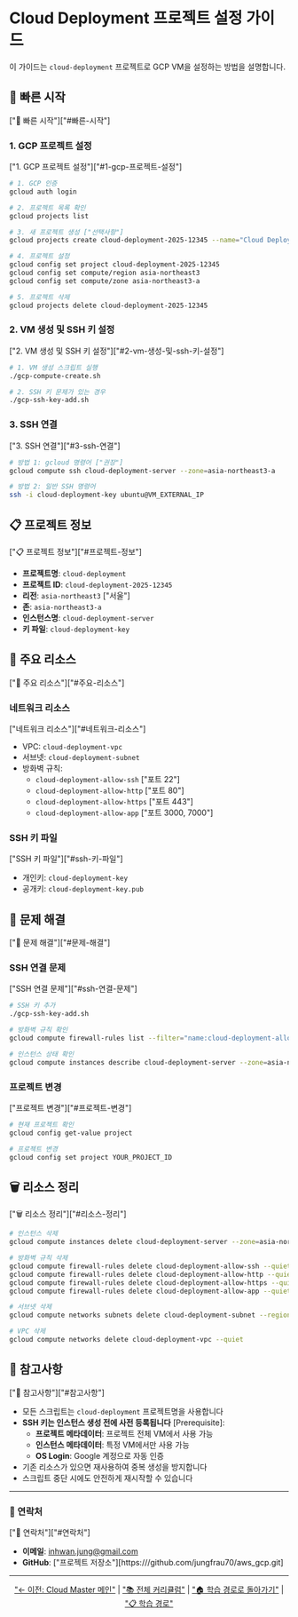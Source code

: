 # Cloud Deployment 프로젝트 설정 가이드


이 가이드는 `cloud-deployment` 프로젝트로 GCP VM을 설정하는 방법을 설명합니다.

## 🚀 빠른 시작

["🚀 빠른 시작"]["#빠른-시작"]

### 1. GCP 프로젝트 설정

["1. GCP 프로젝트 설정"]["#1-gcp-프로젝트-설정"]

```bash
# 1. GCP 인증
gcloud auth login

# 2. 프로젝트 목록 확인
gcloud projects list

# 3. 새 프로젝트 생성 ["선택사항"]
gcloud projects create cloud-deployment-2025-12345 --name="Cloud Deployment Project"

# 4. 프로젝트 설정
gcloud config set project cloud-deployment-2025-12345
gcloud config set compute/region asia-northeast3
gcloud config set compute/zone asia-northeast3-a

# 5. 프로젝트 삭제
gcloud projects delete cloud-deployment-2025-12345 
```

### 2. VM 생성 및 SSH 키 설정

["2. VM 생성 및 SSH 키 설정"]["#2-vm-생성-및-ssh-키-설정"]

```bash
# 1. VM 생성 스크립트 실행
./gcp-compute-create.sh

# 2. SSH 키 문제가 있는 경우
./gcp-ssh-key-add.sh
```

### 3. SSH 연결

["3. SSH 연결"]["#3-ssh-연결"]

```bash
# 방법 1: gcloud 명령어 ["권장"]
gcloud compute ssh cloud-deployment-server --zone=asia-northeast3-a

# 방법 2: 일반 SSH 명령어
ssh -i cloud-deployment-key ubuntu@VM_EXTERNAL_IP
```

## 📋 프로젝트 정보

["📋 프로젝트 정보"]["#프로젝트-정보"]

- **프로젝트명**: `cloud-deployment`
- **프로젝트 ID**: `cloud-deployment-2025-12345`
- **리전**: `asia-northeast3` ["서울"]
- **존**: `asia-northeast3-a`
- **인스턴스명**: `cloud-deployment-server`
- **키 파일**: `cloud-deployment-key`

## 🔧 주요 리소스

["🔧 주요 리소스"]["#주요-리소스"]

### 네트워크 리소스

["네트워크 리소스"]["#네트워크-리소스"]
- VPC: `cloud-deployment-vpc`
- 서브넷: `cloud-deployment-subnet`
- 방화벽 규칙:
  - `cloud-deployment-allow-ssh` ["포트 22"]
  - `cloud-deployment-allow-http` ["포트 80"]
  - `cloud-deployment-allow-https` ["포트 443"]
  - `cloud-deployment-allow-app` ["포트 3000, 7000"]

### SSH 키 파일

["SSH 키 파일"]["#ssh-키-파일"]
- 개인키: `cloud-deployment-key`
- 공개키: `cloud-deployment-key.pub`

## 🐛 문제 해결

["🐛 문제 해결"]["#문제-해결"]

### SSH 연결 문제

["SSH 연결 문제"]["#ssh-연결-문제"]
```bash
# SSH 키 추가
./gcp-ssh-key-add.sh

# 방화벽 규칙 확인
gcloud compute firewall-rules list --filter="name:cloud-deployment-allow-ssh"

# 인스턴스 상태 확인
gcloud compute instances describe cloud-deployment-server --zone=asia-northeast3-a
```

### 프로젝트 변경

["프로젝트 변경"]["#프로젝트-변경"]
```bash
# 현재 프로젝트 확인
gcloud config get-value project

# 프로젝트 변경
gcloud config set project YOUR_PROJECT_ID
```

## 🗑️ 리소스 정리

["🗑️ 리소스 정리"]["#리소스-정리"]

```bash
# 인스턴스 삭제
gcloud compute instances delete cloud-deployment-server --zone=asia-northeast3-a --quiet

# 방화벽 규칙 삭제
gcloud compute firewall-rules delete cloud-deployment-allow-ssh --quiet
gcloud compute firewall-rules delete cloud-deployment-allow-http --quiet
gcloud compute firewall-rules delete cloud-deployment-allow-https --quiet
gcloud compute firewall-rules delete cloud-deployment-allow-app --quiet

# 서브넷 삭제
gcloud compute networks subnets delete cloud-deployment-subnet --region=asia-northeast3 --quiet

# VPC 삭제
gcloud compute networks delete cloud-deployment-vpc --quiet
```

## 📝 참고사항

["📝 참고사항"]["#참고사항"]

- 모든 스크립트는 `cloud-deployment` 프로젝트명을 사용합니다
- **SSH 키는 인스턴스 생성 전에 사전 등록됩니다** [Prerequisite]:
  - **프로젝트 메타데이터**: 프로젝트 전체 VM에서 사용 가능
  - **인스턴스 메타데이터**: 특정 VM에서만 사용 가능
  - **OS Login**: Google 계정으로 자동 인증
- 기존 리소스가 있으면 재사용하여 중복 생성을 방지합니다
- 스크립트 중단 시에도 안전하게 재시작할 수 있습니다


---


### 📧 연락처

["📧 연락처"]["#연락처"]
- **이메일**: inhwan.jung@gmail.com
- **GitHub**: ["프로젝트 저장소"][https:///github.com/jungfrau70/aws_gcp.git]

---



<div align="center">

["← 이전: Cloud Master 메인"](README.md) | ["📚 전체 커리큘럼"](curriculum.md) | ["🏠 학습 경로로 돌아가기"](index.md) | ["📋 학습 경로"](learning-path.md)

</div>